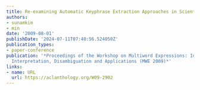```yaml
---
title: Re-examining Automatic Keyphrase Extraction Approaches in Scientific Articles
authors:
- sunamkim
- min
date: '2009-08-01'
publishDate: '2024-07-11T07:40:56.524050Z'
publication_types:
- paper-conference
publication: '*Proceedings of the Workshop on Multiword Expressions: Identification,
  Interpretation, Disambiguation and Applications (MWE 2009)*'
links:
- name: URL
  url: https://aclanthology.org/W09-2902
---
```

